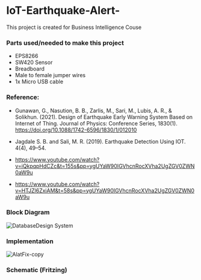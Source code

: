 # IoT-Earthquake-Alert-
This project is created for Business Intelligence Couse

### Parts used/needed to make this project 
- EPS8266
- SW420 Sensor
- Breadboard
- Male to female jumper wires
- 1x Micro USB cable

### Reference:

- Gunawan, G., Nasution, B. B., Zarlis, M., Sari, M., Lubis, A. R., & Solikhun. (2021). Design of Earthquake Early Warning System Based on Internet of Thing. Journal of Physics: Conference Series, 1830(1). https://doi.org/10.1088/1742-6596/1830/1/012010

- Jagdale S. B. and Sali, M. R. (2019). Earthquake Detection Using IOT. 4(4), 49–54.

- https://www.youtube.com/watch?v=iQkpqpHdCZc&t=155s&pp=ygUYaW90IGVhcnRocXVha2UgZGV0ZWN0aW9u

- https://www.youtube.com/watch?v=HTJZl6ZxiAM&t=58s&pp=ygUYaW90IGVhcnRocXVha2UgZGV0ZWN0aW9u


### Block Diagram 
![DatabaseDesign System](https://github.com/readdoc-png/IoT-Earthquake-Alert-/assets/40491907/8fd3fcda-c05f-4404-8ce1-c3ca0172c9d7)


### Implementation 
![AlatFix-copy](https://github.com/readdoc-png/IoT-Earthquake-Alert-/assets/40491907/75eb56bb-a690-44dc-8667-8e4aa208fea9)



### Schematic (Fritzing)
